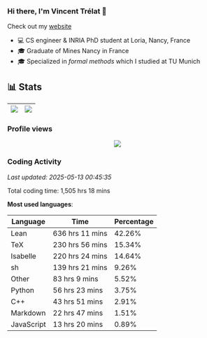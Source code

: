 ### Hi there, I'm Vincent Trélat 👋

Check out my [website](https://vtrelat.github.io)

-   💻 CS engineer & INRIA PhD student at Loria, Nancy, France
-   🎓 Graduate of Mines Nancy in France
-   🎓 Specialized in _formal methods_ which I studied at TU Munich

## 📊 **Stats**

| <img align="center" src="https://readme-stats.clckblog.space/api?username=VTrelat&show_icons=true&include_all_commits=true&theme=tokyonight&hide_border=true" /> | <img align="center" src="https://readme-stats.clckblog.space/api/top-langs/?username=VTrelat&layout=compact&theme=tokyonight&hide_border=true" /> |
| ---------------------------------------------------------------------------------------------------------------------------------------------------------------- | ------------------------------------------------------------------------------------------------------------------------------------------------- |

### Profile views

<p align="center">
 <img src="https://profile-counter.glitch.me/VTrelat/count.svg" />
</p>

<!--automations-->
### Coding Activity
_Last updated: 2025-05-13 00:45:35_

Total coding time: 1,505 hrs 18 mins

**Most used languages**:

| Language | Time | Percentage |
| ------------- | ------------- | ------------- |
| Lean | 636 hrs 11 mins | 42.26% |
| TeX | 230 hrs 56 mins | 15.34% |
| Isabelle | 220 hrs 24 mins | 14.64% |
| sh | 139 hrs 21 mins | 9.26% |
| Other | 83 hrs 9 mins | 5.52% |
| Python | 56 hrs 23 mins | 3.75% |
| C++ | 43 hrs 51 mins | 2.91% |
| Markdown | 22 hrs 47 mins | 1.51% |
| JavaScript | 13 hrs 20 mins | 0.89% |

